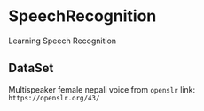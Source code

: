 # SpeechRecognition

Learning Speech Recognition

## DataSet

Multispeaker female nepali voice from `openslr`
link: `https://openslr.org/43/`
